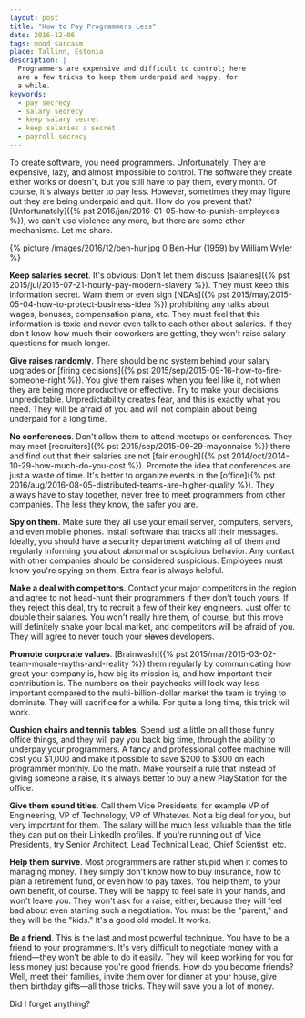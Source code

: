 ```yaml
---
layout: post
title: "How to Pay Programmers Less"
date: 2016-12-06
tags: mood sarcasm
place: Tallinn, Estonia
description: |
  Programmers are expensive and difficult to control; here
  are a few tricks to keep them underpaid and happy, for
  a while.
keywords:
  - pay secrecy
  - salary secrecy
  - keep salary secret
  - keep salaries a secret
  - payroll secrecy
---
```


To create software, you need programmers. Unfortunately. They are expensive,
lazy, and almost impossible to control. The software they create either works or doesn't, but
you still have to pay them, every month. Of course, it's always better to pay less.
However, sometimes they may figure out they are being
underpaid and quit. How do you prevent that? [Unfortunately]({% pst 2016/jan/2016-01-05-how-to-punish-employees %}),
we can't use violence any more, but there are some other mechanisms. Let me
share.

<!--more-->

{% picture /images/2016/12/ben-hur.jpg 0 Ben-Hur (1959) by William Wyler %}

**Keep salaries secret**.
It's obvious: Don't let them discuss
[salaries]({% pst 2015/jul/2015-07-21-hourly-pay-modern-slavery %}). They must keep this information
secret. Warn them or even sign
[NDAs]({% pst 2015/may/2015-05-04-how-to-protect-business-idea %}) prohibiting any talks about wages, bonuses,
compensation plans, etc. They must feel that this information is toxic and
never even talk to each other about salaries. If they don't know how much
their coworkers are getting, they won't raise salary questions for much longer.

**Give raises randomly**.
There should be no system behind your salary upgrades or
[firing decisions]({% pst 2015/sep/2015-09-16-how-to-fire-someone-right %}). You give
them raises when you feel like it, not when they are being more productive
or effective. Try to make your decisions unpredictable. Unpredictability creates
fear, and this is exactly what you need. They will be afraid of you and will
not complain about being underpaid for a long time.

**No conferences**.
Don't allow them to attend meetups or
conferences. They may meet [recruiters]({% pst 2015/sep/2015-09-29-mayonnaise %}) there
and find out that their salaries are not
[fair enough]({% pst 2014/oct/2014-10-29-how-much-do-you-cost %}). Promote the idea
that conferences are just a waste of time. It's better to organize events in the
[office]({% pst 2016/aug/2016-08-05-distributed-teams-are-higher-quality %}).
They always have to stay together, never free to meet programmers from other companies.
The less they know, the safer you are.

**Spy on them**.
Make sure they all use your email server, computers, servers, and even mobile phones.
Install software that tracks all their messages. Ideally, you should have
a security department watching all of them and regularly informing
you about abnormal or suspicious behavior. Any contact with other
companies should be considered suspicious. Employees must know you're spying on them.
Extra fear is always helpful.

**Make a deal with competitors**.
Contact your major competitors in the region and agree to not head-hunt
their programmers if they don't touch yours. If they reject
this deal, try to recruit a few of their key engineers. Just offer to double
their salaries. You won't really hire them, of course, but this move will definitely shake
your local market, and competitors will be afraid of you. They will agree to never
touch your <del>slaves</del> developers.

**Promote corporate values**.
[Brainwash]({% pst 2015/mar/2015-03-02-team-morale-myths-and-reality %})
them regularly by communicating how great your company is, how big its
mission is, and how important their contribution is. The numbers on their
paychecks will look way less important compared to the multi-billion-dollar
market the team is trying to dominate. They will sacrifice for a while.
For quite a long time, this trick will work.

**Cushion chairs and tennis tables**.
Spend just a little on all those funny office things, and they will
pay you back big time, through the ability to underpay your programmers.
A fancy and professional coffee machine will cost you $1,000 and make
it possible to save $200 to $300 on each programmer monthly. Do the math.
Make yourself a rule that instead of giving someone a raise, it's always
better to buy a new PlayStation for the office.

**Give them sound titles**.
Call them Vice Presidents, for example VP of Engineering, VP of Technology,
VP of Whatever. Not a big deal for you, but very important for them. The salary
will be much less valuable than the title they can put on their LinkedIn
profiles. If you're running out of Vice Presidents, try Senior Architect,
Lead Technical Lead, Chief Scientist, etc.

**Help them survive**.
Most programmers are rather stupid when it comes to managing money. They simply don't
know how to buy insurance, how to plan a retirement fund, or even how to
pay taxes. You help them, to your own benefit, of course. They will be
happy to feel safe in your hands, and won't leave you. They won't ask
for a raise, either, because they will feel bad about even starting such a negotiation.
You must be the "parent," and they will be the "kids." It's a good old model.
It works.

**Be a friend**.
This is the last and most powerful technique. You have to be a friend
to your programmers. It's very difficult to negotiate money with a friend&mdash;they
won't be able to do it easily. They will keep working for you for less money
just because you're good friends. How do you become friends? Well, meet their
families, invite them over for dinner at your house, give them birthday
gifts&mdash;all those tricks. They will save you a lot of money.

Did I forget anything?
